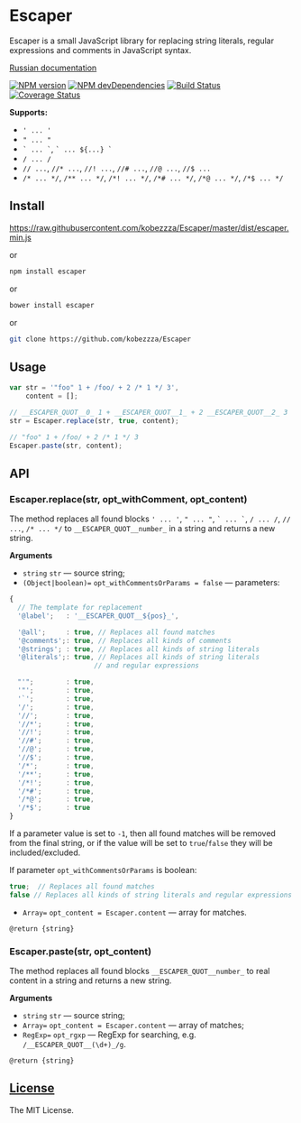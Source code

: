 Escaper
=======

Escaper is a small JavaScript library for replacing string literals, regular expressions and comments in JavaScript syntax.

[Russian documentation](https://github.com/kobezzza/Escaper/blob/master/README.ru.md)

[![NPM version](http://img.shields.io/npm/v/escaper.svg?style=flat)](http://badge.fury.io/js/escaper)
[![NPM devDependencies](http://img.shields.io/david/dev/kobezzza/Escaper.svg?style=flat)](https://david-dm.org/kobezzza/Escaper?type=dev)
[![Build Status](http://img.shields.io/travis/kobezzza/Escaper.svg?style=flat&branch=master)](https://travis-ci.org/kobezzza/Escaper)
[![Coverage Status](http://img.shields.io/coveralls/kobezzza/Escaper.svg?style=flat)](https://coveralls.io/r/kobezzza/Escaper?branch=master)

**Supports:**

* `' ... '`
* `" ... "`
* `` ` ... ` ``, `` ` ... ${...} ` ``
* `/ ... /`
* `// ...`, `//* ...`, `//! ...`, `//# ...`, `//@ ...`, `//$ ...`
* `/* ... */`, `/** ... */`, `/*! ... */`, `/*# ... */`, `/*@ ... */`, `/*$ ... */`

## Install

https://raw.githubusercontent.com/kobezzza/Escaper/master/dist/escaper.min.js

or

```bash
npm install escaper
```

or

```bash
bower install escaper
```

or

```bash
git clone https://github.com/kobezzza/Escaper
```

## Usage

```js
var str = '"foo" 1 + /foo/ + 2 /* 1 */ 3',
    content = [];

// __ESCAPER_QUOT__0_ 1 + __ESCAPER_QUOT__1_ + 2 __ESCAPER_QUOT__2_ 3
str = Escaper.replace(str, true, content);

// "foo" 1 + /foo/ + 2 /* 1 */ 3
Escaper.paste(str, content);
```

## API
### Escaper.replace(str, opt_withComment, opt_content)

The method replaces all found blocks `' ... '`, `" ... "`, `` ` ... ` ``, `/ ... /`, `// ...`, `/* ... */` to
`__ESCAPER_QUOT__number_` in a string and returns a new string.

**Arguments**

* `string` `str` — source string;
* `(Object|boolean)=` `opt_withCommentsOrParams = false` — parameters:

```js
{
  // The template for replacement
  '@label';   : '__ESCAPER_QUOT__${pos}_',

  '@all';     : true, // Replaces all found matches
  '@comments';: true, // Replaces all kinds of comments
  '@strings'; : true, // Replaces all kinds of string literals
  '@literals';: true, // Replaces all kinds of string literals
                     // and regular expressions

  "'";        : true,
  '"';        : true,
  '`';        : true,
  '/';        : true,
  '//';       : true,
  '//*';      : true,
  '//!';      : true,
  '//#';      : true,
  '//@';      : true,
  '//$';      : true,
  '/*';       : true,
  '/**';      : true,
  '/*!';      : true,
  '/*#';      : true,
  '/*@';      : true,
  '/*$';      : true
}
```

If a parameter value is set to `-1`, then all found matches will be removed from the final string, or if the value will be set to
`true`/`false` they will be included/excluded.

If parameter `opt_withCommentsOrParams` is boolean:

```js
true;  // Replaces all found matches
false // Replaces all kinds of string literals and regular expressions
```

* `Array=` `opt_content = Escaper.content` — array for matches.

`@return {string}`

### Escaper.paste(str, opt_content)

The method replaces all found blocks `__ESCAPER_QUOT__number_` to real content in a string and returns a new string.

**Arguments**

* `string` `str` — source string;
* `Array=` `opt_content = Escaper.content` — array of matches;
* `RegExp=` `opt_rgxp` — RegExp for searching, e.g. `/__ESCAPER_QUOT__(\d+)_/g`.

`@return {string}`

## [License](https://github.com/kobezzza/Escaper/blob/master/LICENSE)

The MIT License.
